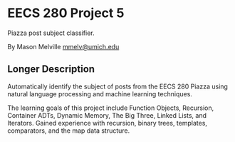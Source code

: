 EECS 280 Project 5
===========================
Piazza post subject classifier.

By Mason Melville <mmelv@umich.edu>

## Longer Description
Automatically identify the subject of posts from the EECS 280 Piazza using natural language processing and machine learning techniques.

The learning goals of this project include Function Objects, Recursion, Container ADTs, Dynamic Memory, The Big Three, Linked Lists, and Iterators. Gained experience with recursion, binary trees, templates, comparators, and the map data structure.
